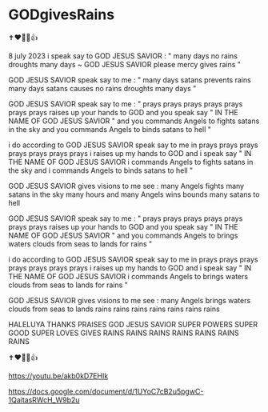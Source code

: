 # GODgivesRains

✝️❤️🥰🙏👍

8 july 2023 i speak say to GOD JESUS SAVIOR : " many days no rains droughts many days ~ GOD JESUS SAVIOR please mercy gives rains "

GOD JESUS SAVIOR speak say to me : " many days satans prevents rains many days satans causes no rains droughts many days "

GOD JESUS SAVIOR speak say to me : " prays prays prays prays prays prays prays raises up your hands to GOD and you speak say " IN THE NAME OF GOD JESUS SAVIOR " and you commands Angels to fights satans in the sky and you commands Angels to binds satans to hell "

i do according to GOD JESUS SAVIOR speak say to me in prays prays prays prays prays prays prays i raises up my hands to GOD and i speak say " IN THE NAME OF GOD JESUS SAVIOR i commands Angels to fights satans in the sky and i commands Angels to binds satans to hell "

GOD JESUS SAVIOR gives visions to me see : many Angels fights many satans in the sky many hours and many Angels wins bounds many satans to hell

GOD JESUS SAVIOR speak say to me : " prays prays prays prays prays prays prays raises up your hands to GOD and you speak say " IN THE NAME OF GOD JESUS SAVIOR " and you commands Angels to brings waters clouds from seas to lands for rains "

i do according to GOD JESUS SAVIOR speak say to me in prays prays prays prays prays prays prays i raises up my hands to GOD and i speak say " IN THE NAME OF GOD JESUS SAVIOR i commands Angels to brings waters clouds from seas to lands for rains "

GOD JESUS SAVIOR gives visions to me see : many Angels brings waters clouds from seas to lands rains rains rains rains rains rains rains

HALELUYA THANKS PRAISES GOD JESUS SAVIOR SUPER POWERS SUPER GOOD SUPER LOVES GIVES RAINS RAINS RAINS RAINS RAINS RAINS RAINS

✝️❤️🥰🙏👍

https://youtu.be/akb0kD7EHIk

https://docs.google.com/document/d/1UYoC7cB2u5pgwC-1QaitasRWcH_W9b2u
